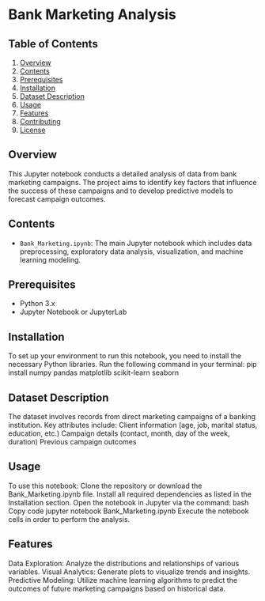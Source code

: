 # Bank Marketing Analysis

## Table of Contents
1. [Overview](#overview)
2. [Contents](#contents)
3. [Prerequisites](#prerequisites)
4. [Installation](#installation)
5. [Dataset Description](#dataset-description)
6. [Usage](#usage)
7. [Features](#features)
8. [Contributing](#contributing)
9. [License](#license)

## Overview
This Jupyter notebook conducts a detailed analysis of data from bank marketing campaigns. The project aims to identify key factors that influence the success of these campaigns and to develop predictive models to forecast campaign outcomes.

## Contents
- `Bank_Marketing.ipynb`: The main Jupyter notebook which includes data preprocessing, exploratory data analysis, visualization, and machine learning modeling.

## Prerequisites
- Python 3.x
- Jupyter Notebook or JupyterLab

## Installation
To set up your environment to run this notebook, you need to install the necessary Python libraries. Run the following command in your terminal:
pip install numpy pandas matplotlib scikit-learn seaborn


## Dataset Description
The dataset involves records from direct marketing campaigns of a banking institution. Key attributes include:
Client information (age, job, marital status, education, etc.)
Campaign details (contact, month, day of the week, duration)
Previous campaign outcomes

## Usage
To use this notebook:
Clone the repository or download the Bank_Marketing.ipynb file.
Install all required dependencies as listed in the Installation section.
Open the notebook in Jupyter via the command:
bash
Copy code
jupyter notebook Bank_Marketing.ipynb
Execute the notebook cells in order to perform the analysis.
## Features
Data Exploration: Analyze the distributions and relationships of various variables.
Visual Analytics: Generate plots to visualize trends and insights.
Predictive Modeling: Utilize machine learning algorithms to predict the outcomes of future marketing campaigns based on historical data.
